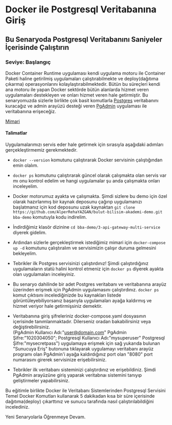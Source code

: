 # Docker ile Postgresql Veritabanına Giriş  

## Bu Senaryoda Postgresql Veritabanını Saniyeler İçerisinde Çalıştırın  

###  Seviye: Başlangıç  

Docker Container Runtime uygulaması kendi uygulama motoru ile Container Paketi haline getirilmiş uygulamaları çalıştırabilmekte ve deploy(dağıtıma çıkarma) operasyonlarını kolaylaştırabilmektedir. Bütün bu süreçleri kendi ana motoru ile yapan Docker sektörde bütün alanlarda hizmet veren uygulamaları destekleyen ve onları hizmet veren hale getirmiştir. Bu senaryomuzda sizlerle birlikte çok basit komutlarla [Postgres](https://www.postgresql.org/) veritabanını kuracağız ve admin arayüzü desteği veren [PgAdmin](https://www.pgadmin.org/) uygulaması ile veritabanına erişeceğiz.

[Mimari](https://cdn.bulutbilisimakademi.com/public/images/pg/bba-scenario-pgadmin.png)

#### Talimatlar  

Uygulamalarımızı servis eder hale getirmek için sırasıyla aşağıdaki adımları gerçekleştirmemiz gerekmektedir.  

- ``docker --version`` komutunu çalıştırarak Docker servisinin çalıştığından emin olalım.  

- ``docker ps`` komutunu çalıştırarak güncel olarak çalışmakta olan servis var mı onu kontrol edelim ve hangi uygulamalar şu anda çalışmakta onları inceleyelim.  

- Docker motorumuz ayakta ve çalışmakta. Şimdi sizlere bu demo için özel olarak hazırlanmış bir kaynak deposunu çağırıp uygulamanızı başlatmanız için kod deposunu uzak kaynaktan ```git clone https://github.com/AlperRehaYAZGAN/bulut-bilisim-akademi-demo.git bba-demo``` komutuyla kodu indirelim.  

- İndirdiğimiz klasör dizinine ``cd bba-demo/3-api-gateway-multi-service`` diyerek gidelim.  

- Ardından sizlerle gerçekleştirmek istediğimiz mimari için ``docker-compose up -d`` komutunu çalıştıralım ve servisimizin çalışır duruma gelmesini bekleyelim.  

- Tebrikler ilk Postgres servisinizi çalıştırdınız! Şimdi çalıştırdığınız uygulamaların statü halini kontrol etmeniz için ``docker ps`` diyerek ayakta olan uygulamaları inceleyiniz.  

- Bu senaryo dahilinde bir adet Postgres veritabanı ve veritabanına arayüz üzerinden erişmek için PgAdmin uygulamasını çalıştırdınız. ``docker ps`` komut çıktısını incelediğinizde bu kaynakları listede görüntüleyebiliyorsanız başarıyla uygulamaları ayağa kaldırmış ve hizmet veriyor hale getirmişsiniz demektir.  

- Veritabanına giriş şifreleriniz docker-compose.yaml dosyasının içerisinde tanımlanmaktadır. Dilerseniz oradan bakabilirsiniz veya değiştirebilirsiniz.  
(PgAdmin Kullanıcı Adı:"user@domain.com" PgAdmin Şifre:"1020304050"; Postgresql Kullanıcı Adı:"mysuperuser" Postgresql Şifre:"mysecretpass") uygulamaya erişmek için sağ yukarıda bulunan "Sunucuya Eriş" butonuna tıklayarak uygulamayı veritabanı arayüz programı olan PgAdmin'i ayağa kaldırdığınız port olan "8080" port numarasını girerek servisinize erişebilirsiniz.  

- Tebrikler ilk veritabanı sisteminizi çalıştırdınız ve erişebildiniz. Şimdi PgAdmin arayüzüne giriş yaparak veritabnaı sistemini tanıyıp geliştirmeler yapabilirsiniz.  

Bu eğitimle birlikte Docker ile Veritabanı Sistemlerinden Postgresql Servisini Temel Docker Komutları kullanarak 5 dakikadan kısa bir süre içerisinde dağıtıma(deploy) çıkarttınız ve sunucu tarafında nasıl çalıştırılabildiğini incelediniz.  

Yeni Senaryolarla Öğrenmeye Devam.  







